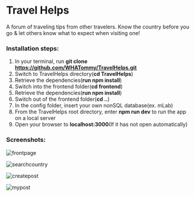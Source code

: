 # Travel Helps
A forum of traveling tips from other travelers. Know the country before you go & let others know 
what to expect when visiting one!

### Installation steps: 

  1. In your terminal, run **git clone https://github.com/WHATommy/TravelHelps.git**
  2. Switch to TravelHelps directory(**cd TravelHelps**)
  3. Retrieve the dependencies(**run npm install**)
  4. Switch into the frontend folder(**cd frontend**)
  5. Retrieve the dependencies(**run npm install**)
  6. Switch out of the frontend folder(**cd ..**)
  7. In the config folder, insert your own nonSQL database(ex. mLab)
  8. From the TravelHelps root directory, enter **npm run dev** to run the app on a local server
  9. Open your browser to **localhost:3000**(If it has not open automatically)

### Screenshots:

![frontpage](./app/image/frontpage.png)

![searchcountry](./app/image/searchcountry.png)

![createpost](./app/image/createpost.png)

![mypost](./app/image/mypost.png)
